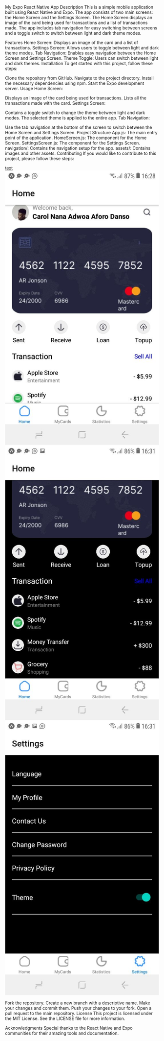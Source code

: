 My Expo React Native App
Description
This is a simple mobile application built using React Native and Expo. The app consists of two main screens: the Home Screen and the Settings Screen. The Home Screen displays an image of the card being used for transactions and a list of transactions made. The app includes tab navigation for easy switching between screens and a toggle switch to switch between light and dark theme modes.

Features
Home Screen: Displays an image of the card and a list of transactions.
Settings Screen: Allows users to toggle between light and dark theme modes.
Tab Navigation: Enables easy navigation between the Home Screen and Settings Screen.
Theme Toggle: Users can switch between light and dark themes.
Installation
To get started with this project, follow these steps:

Clone the repository from GitHub.
Navigate to the project directory.
Install the necessary dependencies using npm.
Start the Expo development server.
Usage
Home Screen:

Displays an image of the card being used for transactions.
Lists all the transactions made with the card.
Settings Screen:

Contains a toggle switch to change the theme between light and dark modes.
The selected theme is applied to the entire app.
Tab Navigation:

Use the tab navigation at the bottom of the screen to switch between the Home Screen and Settings Screen.
Project Structure
App.js: The main entry point of the application.
HomeScreen.js: The component for the Home Screen.
SettingsScreen.js: The component for the Settings Screen.
navigation/: Contains the navigation setup for the app.
assets/: Contains images and other assets.
Contributing
If you would like to contribute to this project, please follow these steps:

[text](assets/sreenshot2.jpg)
![text](assets/screenshot1.jpg) 
![text](assets/screenshot3.jpg) 
![text](assets/screenshot4.jpg)

Fork the repository.
Create a new branch with a descriptive name.
Make your changes and commit them.
Push your changes to your fork.
Open a pull request to the main repository.
License
This project is licensed under the MIT License. See the LICENSE file for more information.

Acknowledgments
Special thanks to the React Native and Expo communities for their amazing tools and documentation.
